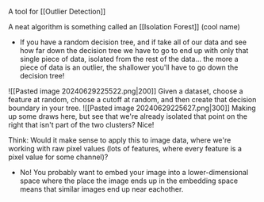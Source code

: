 A tool for [[Outlier Detection]]

A neat algorithm is something called an [[Isolation Forest]] (cool name)
- If you have a random decision tree, and if take all of our data and see how far down the decision tree we have to go to end up with only that single piece of data, isolated from the rest of the data... the more a piece of data is an outlier, the shallower you'll have to go down the decision tree!

![[Pasted image 20240629225522.png|200]]
Given a dataset, choose a feature at random, choose a cutoff at random, and then create that decision boundary in your tree.
![[Pasted image 20240629225627.png|300]]
Making up some draws here, but see that we're already isolated that point on the right that isn't part of the two clusters? Nice!

Think: Would it make sense to apply this to image data, where we're working with raw pixel values (lots of features, where every feature is a pixel value for some channel)?
- No! You probably want to embed your image into a lower-dimensional space where the place the image ends up in the embedding space means that similar images end up near eachother.